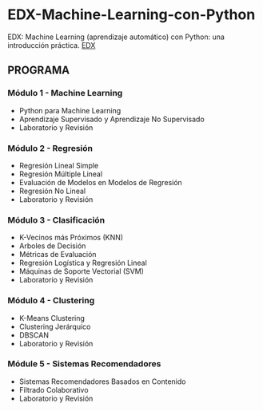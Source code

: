 # EDX-Machine-Learning-con-Python

EDX: Machine Learning (aprendizaje automático) con Python: una introducción práctica. [EDX](https://courses.edx.org/courses/course-v1:IBM+ML0101SP+3T2019)


## PROGRAMA

### Módulo 1 - Machine Learning
- Python para Machine Learning
- Aprendizaje Supervisado y Aprendizaje No Supervisado
- Laboratorio y Revisión

### Módulo 2 - Regresión
- Regresión Lineal Simple
- Regresión Múltiple Lineal
- Evaluación de Modelos en Modelos de Regresión
- Regresión No Lineal
- Laboratorio y Revisión

### Módulo 3 - Clasificación
- K-Vecinos más Próximos (KNN)
- Arboles de Decisión
- Métricas de Evaluación
- Regresión Logística y Regresión Lineal
- Máquinas de Soporte Vectorial (SVM)
- Laboratorio y Revisión

### Módulo 4 - Clustering
- K-Means Clustering
- Clustering Jerárquico
- DBSCAN
- Laboratorio y Revisión

### Módule 5 - Sistemas Recomendadores
- Sistemas Recomendadores Basados en Contenido
- Filtrado Colaborativo
- Laboratorio y Revisión

